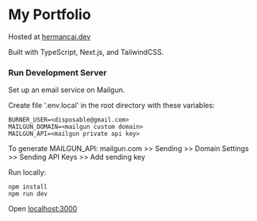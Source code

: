 # My Portfolio

Hosted at [hermancai.dev](https://hermancai.dev)

Built with TypeScript, Next.js, and TailwindCSS.

### Run Development Server

Set up an email service on Mailgun.

Create file '.env.local' in the root directory with these variables:

```
BURNER_USER=<disposable@gmail.com>
MAILGUN_DOMAIN=<mailgun custom domain>
MAILGUN_API=<mailgun private api key>
```

To generate MAILGUN_API: mailgun.com >> Sending >> Domain Settings >> Sending API Keys >> Add sending key

Run locally:

```
npm install
npm run dev
```

Open [localhost:3000](http:localhost:3000)

